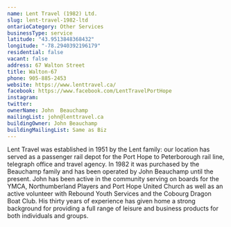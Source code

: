 ```yaml
---
name: Lent Travel (1982) Ltd. 
slug: lent-travel-1982-ltd
ontarioCategory: Other Services
businessType: service
latitude: "43.9513848368432"
longitude: "-78.2940392196179"
residential: false
vacant: false
address: 67 Walton Street
title: Walton-67
phone: 905-885-2453
website: https://www.lenttravel.ca/
facebook: https://www.facebook.com/LentTravelPortHope
instagram: 
twitter: 
ownerName: John  Beauchamp
mailingList: john@lenttravel.ca 
buildingOwner: John Beauchamp
buildingMailingList: Same as Biz
---
```


Lent Travel was established in 1951 by the Lent family: our location has served as a passenger rail depot for the Port
Hope to Peterborough rail line, telegraph office and travel agency. In 1982 it was purchased by the Beauchamp family and
has been operated by John Beauchamp until the present. John has been active in the community serving on boards for the
YMCA, Northumberland Players and Port Hope United Church as well as an active volunteer with Rebound Youth Services and
the Cobourg Dragon Boat Club. His thirty years of experience has given home a strong background for providing a full
range of leisure and business products for both individuals and groups.

